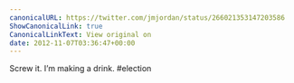 ```yaml
---
canonicalURL: https://twitter.com/jmjordan/status/266021353147203586
ShowCanonicalLink: true
CanonicalLinkText: View original on
date: 2012-11-07T03:36:47+00:00
---
```

Screw it. I’m making a drink. #election